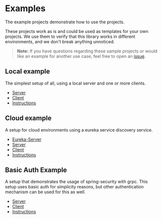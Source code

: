 # Examples

The example projects demonstrate how to use the projects.

These projects work as is and could be used as templates for your own projects.
We use them to verify that this library works in different environments, and we don't break anything unnoticed.

> **Note:** If you have questions regarding these sample projects or would like an example for another use case,
> feel free to open an [issue](https://github.com/grpc-ecosystem/grpc-spring/issues).

## Local example

The simplest setup of all, using a local server and one or more clients.

- [Server](https://github.com/grpc-ecosystem/grpc-spring/tree/master/examples/local-grpc-server)
- [Client](https://github.com/grpc-ecosystem/grpc-spring/tree/master/examples/local-grpc-client)
- [Instructions](https://github.com/grpc-ecosystem/grpc-spring/tree/master/examples#local-mode)

## Cloud example

A setup for cloud environments using a eureka service discovery service.

- [Eureka-Server](https://github.com/grpc-ecosystem/grpc-spring/tree/master/examples/cloud-eureka-server)
- [Server](https://github.com/grpc-ecosystem/grpc-spring/tree/master/examples/cloud-grpc-server)
- [Client](https://github.com/grpc-ecosystem/grpc-spring/tree/master/examples/cloud-grpc-client)
- [Instructions](https://github.com/grpc-ecosystem/grpc-spring/tree/master/examples#cloud-mode)

## Basic Auth Example

A setup that demonstrates the usage of spring-security with grpc.
This setup uses basic auth for simplicity reasons, but other authentication mechanism can be used for this as well.

- [Server](https://github.com/grpc-ecosystem/grpc-spring/tree/master/examples/security-grpc-server)
- [Client](https://github.com/grpc-ecosystem/grpc-spring/tree/master/examples/security-grpc-client)
- [Instructions](https://github.com/grpc-ecosystem/grpc-spring/tree/master/examples#with-basic-auth-security)

